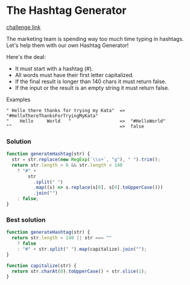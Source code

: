 # The Hashtag Generator

[challenge link](https://www.codewars.com/kata/52449b062fb80683ec000024/train/javascript)

The marketing team is spending way too much time typing in hashtags.
Let's help them with our own Hashtag Generator!

Here's the deal:

- It must start with a hashtag (#).
- All words must have their first letter capitalized.
- If the final result is longer than 140 chars it must return false.
- If the input or the result is an empty string it must return false.

Examples

```
" Hello there thanks for trying my Kata"  =>  "#HelloThereThanksForTryingMyKata"
"    Hello     World   "                  =>  "#HelloWorld"
""                                        =>  false
```

### Solution

```javascript
function generateHashtag(str) {
  str = str.replace(new RegExp(`\\s+`, "g"), " ").trim();
  return str.length > 0 && str.length < 140
    ? "#" +
        str
          .split(" ")
          .map((s) => s.replace(s[0], s[0].toUpperCase()))
          .join("")
    : false;
}
```

### Best solution

```javascript
function generateHashtag(str) {
  return str.length > 140 || str === ""
    ? false
    : "#" + str.split(" ").map(capitalize).join("");
}

function capitalize(str) {
  return str.charAt(0).toUpperCase() + str.slice(1);
}
```
